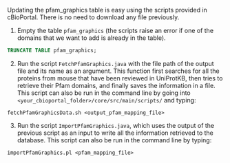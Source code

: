 Updating the pfam_graphics table is easy using the scripts provided in cBioPortal. There is no need to download any file previously.

1. Empty the table `pfam_graphics` (the scripts raise an error if one of the domains that we want to add is already in the table).  
```sql
TRUNCATE TABLE pfam_graphics;
```

2. Run the script `FetchPfamGraphics.java` with the file path of the output file and its name as an argument. This function first searches for all the proteins from mouse that have been reviewed in UniProtKB, then tries to retrieve their Pfam domains, and finally saves the information in a file. This script can also be run in the command line by going into  `<your_cbioportal_folder>/core/src/main/scripts/` and typing:
```
fetchPfamGraphicsData.sh <output_pfam_mapping_file>
```

3. Run the script `ImportPfamGraphics.java`, which uses the output of the previous script as an input to write all the information retrieved to the database. This script can also be run in the command line by typing:
```
importPfamGraphics.pl <pfam_mapping_file>
```